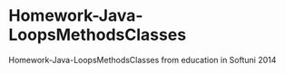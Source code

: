 Homework-Java-LoopsMethodsClasses
=================================

Homework-Java-LoopsMethodsClasses from education in Softuni 2014

